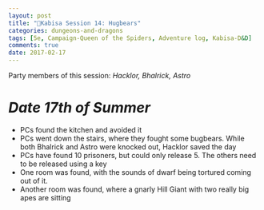 ```yaml
---
layout: post
title: "🐲Kabisa Session 14: Hugbears"
categories: dungeons-and-dragons
tags: [5e, Campaign-Queen of the Spiders, Adventure log, Kabisa-D&D]
comments: true
date: 2017-02-17
---
```


Party members of this session: _Hacklor, Bhalrick, Astro_

# _**Date** 17th of Summer_

* PCs found the kitchen and avoided it
* PCs went down the stairs, where they fought some bugbears. While both Bhalrick and Astro were knocked out, Hacklor saved the day
* PCs have found 10 prisoners, but could only release 5. The others need to be released using a key
* One room was found, with the sounds of dwarf being tortured coming out of it.
* Another room was found, where a gnarly Hill Giant with two really big apes are sitting
